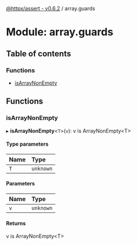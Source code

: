 [@httpx/assert - v0.6.2](../README.md) / array.guards

# Module: array.guards

## Table of contents

### Functions

- [isArrayNonEmpty](array_guards.md#isarraynonempty)

## Functions

### isArrayNonEmpty

▸ **isArrayNonEmpty**\<`T`\>(`v`): v is ArrayNonEmpty\<T\>

#### Type parameters

| Name | Type |
| :------ | :------ |
| `T` | `unknown` |

#### Parameters

| Name | Type |
| :------ | :------ |
| `v` | `unknown` |

#### Returns

v is ArrayNonEmpty\<T\>
